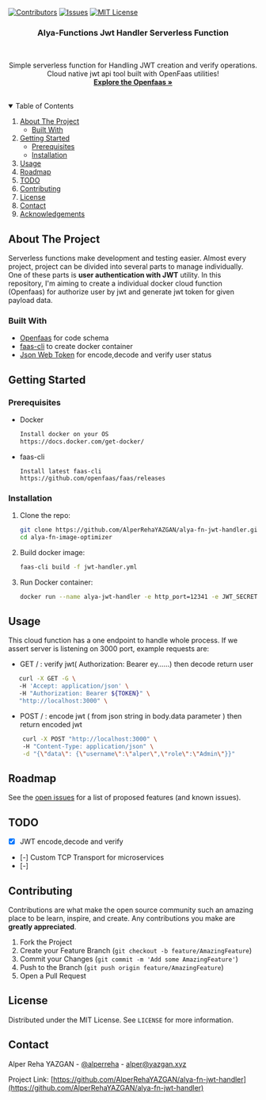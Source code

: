 [![Contributors][contributors-shield]][contributors-url]
  [![Issues][issues-shield]][issues-url]
  [![MIT License][license-shield]][license-url]

<p align="center">
  <h3 align="center">Alya-Functions Jwt Handler Serverless Function</h3>
  <br/>
  


  <p align="center">
    Simple serverless function for Handling JWT creation and verify operations. Cloud native jwt api tool built with OpenFaas utilities!
    <br />
    <a href="https://www.openfaas.com/"><strong>Explore the Openfaas »</strong></a>
    <br />
    <br />
  </p>
</p>

<!-- TABLE OF CONTENTS -->
<details open="open">
  <summary>Table of Contents</summary>
  <ol>
    <li>
      <a href="#about-the-project">About The Project</a>
      <ul>
        <li><a href="#built-with">Built With</a></li>
      </ul>
    </li>
    <li>
      <a href="#getting-started">Getting Started</a>
      <ul>
        <li><a href="#prerequisites">Prerequisites</a></li>
        <li><a href="#installation">Installation</a></li>
      </ul>
    </li>
    <li><a href="#usage">Usage</a></li>
    <li><a href="#roadmap">Roadmap</a></li>
    <li><a href="#todo">TODO</a></li>
    <li><a href="#contributing">Contributing</a></li>
    <li><a href="#license">License</a></li>
    <li><a href="#contact">Contact</a></li>
    <li><a href="#acknowledgements">Acknowledgements</a></li>
  </ol>
</details>

## About The Project

Serverless functions make development and testing easier. Almost every project, project can be divided into several parts to manage individually. One of these parts is <strong>user authentication with JWT</strong> utility. In this repository, I'm aiming to create a individual docker cloud function (Openfaas) for authorize user by jwt and generate jwt token for given payload data. 

### Built With

- [Openfaas](https://www.openfaas.com/) for code schema
- [faas-cli](https://www.openfaas.com/) to create docker container
- [Json Web Token](https://www.npmjs.com/package/jsonwebtoken) for encode,decode and verify user status

## Getting Started
### Prerequisites

- Docker
  ```sh
  Install docker on your OS  
  https://docs.docker.com/get-docker/  
  ```
- faas-cli
  ```
  Install latest faas-cli  
  https://github.com/openfaas/faas/releases 
  ```

### Installation

1. Clone the repo:
   ```sh
   git clone https://github.com/AlperRehaYAZGAN/alya-fn-jwt-handler.git  
   cd alya-fn-image-optimizer
   ```
2. Build docker image:
   ```sh
   faas-cli build -f jwt-handler.yml
   ```
3. Run Docker container:
   ```sh
   docker run --name alya-jwt-handler -e http_port=12341 -e JWT_SECRET=veryverySecretSymetricKey -p 3000:12341 -d jwt-handler:1.0.0
   ```

## Usage

This cloud function has a one endpoint to handle whole process. If we assert server is listening on 3000 port, example requests are:

- GET / : verify jwt( Authorization: Bearer ey......) then decode return user   

```sh
   curl -X GET -G \  
   -H 'Accept: application/json' \ 
   -H "Authorization: Bearer ${TOKEN}" \ 
   "http://localhost:3000" \ 
   ```

- POST / : encode jwt ( from json string in body.data parameter ) then return encoded jwt   

```sh
    curl -X POST "http://localhost:3000" \ 
    -H "Content-Type: application/json" \
    -d "{\"data\": {\"username\":\"alper\",\"role\":\"Admin\"}}"
   ```



## Roadmap

See the [open issues](https://github.com/AlperRehaYAZGAN/alya-fn-jwt-handler/issues) for a list of proposed features (and known issues).

## TODO  
- [X] JWT encode,decode and verify  
- [-] Custom TCP Transport for microservices  
- [-] 

## Contributing

Contributions are what make the open source community such an amazing place to be learn, inspire, and create. Any contributions you make are **greatly appreciated**.

1. Fork the Project
2. Create your Feature Branch (`git checkout -b feature/AmazingFeature`)
3. Commit your Changes (`git commit -m 'Add some AmazingFeature'`)
4. Push to the Branch (`git push origin feature/AmazingFeature`)
5. Open a Pull Request

## License

Distributed under the MIT License. See `LICENSE` for more information.

## Contact

Alper Reha YAZGAN - [@alperreha](https://twitter.com/alperreha) - alper@yazgan.xyz

Project Link: [https://github.com/AlperRehaYAZGAN/alya-fn-jwt-handler](https://github.com/AlperRehaYAZGAN/alya-fn-jwt-handler)


<!-- MARKDOWN LINKS & IMAGES -->
<!-- https://www.markdownguide.org/basic-syntax/#reference-style-links -->

[contributors-shield]: https://img.shields.io/github/contributors/AlperRehaYAZGAN/alya-fn-jwt-handler.svg?style=for-the-badge
[contributors-url]: https://github.com/AlperRehaYAZGAN/alya-fn-jwt-handler/graphs/contributors
[issues-shield]: https://img.shields.io/github/issues/AlperRehaYAZGAN/alya-fn-jwt-handler.svg?style=for-the-badge
[issues-url]: https://github.com/AlperRehaYAZGAN/alya-fn-jwt-handler/issues
[license-shield]: https://img.shields.io/github/license/AlperRehaYAZGAN/alya-fn-jwt-handler.svg?style=for-the-badge
[license-url]: https://github.com/AlperRehaYAZGAN/alya-fn-jwt-handler/blob/master/LICENSE.txt
